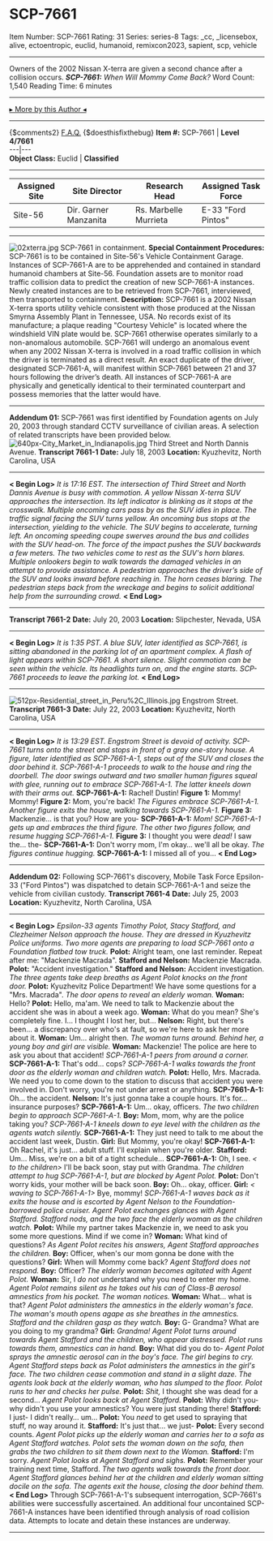 # SCP-7661
Item Number: SCP-7661
Rating: 31
Series: series-8
Tags: _cc, _licensebox, alive, ectoentropic, euclid, humanoid, remixcon2023, sapient, scp, vehicle

---

Owners of the 2002 Nissan X-terra are given a second chance after a collision occurs.
_**SCP-7661:** When Will Mommy Come Back?_
Word Count: 1,540
Reading Time: 6 minutes
* * *
[▸ More by this Author ◂](https://scp-wiki.wikidot.com/brighton-high)
* * *
{$comments2}
[F.A.Q.](https://scp-wiki.wikidot.com/component:info-ayers)
{$doesthisfixthebug}
**Item #:** SCP-7661 | **Level 4/7661**  
---|---  
**Object Class:** Euclid | **Classified**  
* * *
**Assigned Site** | **Site Director** | **Research Head** | **Assigned Task Force**  
---|---|---|---  
Site-56 | Dir. Garner Manzanita | Rs. Marbelle Murrieta | E-33 "Ford Pintos"  
* * *
![02xterra.jpg](https://upload.wikimedia.org/wikipedia/commons/7/7d/02xterra.jpg)
SCP-7661 in containment.
**Special Containment Procedures:** SCP-7661 is to be contained in Site-56's Vehicle Containment Garage. Instances of SCP-7661-A are to be apprehended and contained in standard humanoid chambers at Site-56.
Foundation assets are to monitor road traffic collision data to predict the creation of new SCP-7661-A instances. Newly created instances are to be retrieved from SCP-7661, interviewed, then transported to containment.
**Description:** SCP-7661 is a 2002 Nissan X-terra sports utility vehicle consistent with those produced at the Nissan Smyrna Assembly Plant in Tennessee, USA. No records exist of its manufacture; a plaque reading "Courtesy Vehicle" is located where the windshield VIN plate would be. SCP-7661 otherwise operates similarly to a non-anomalous automobile.
SCP-7661 will undergo an anomalous event when any 2002 Nissan X-terra is involved in a road traffic collision in which the driver is terminated as a direct result. An exact duplicate of the driver, designated SCP-7661-A, will manifest within SCP-7661 between 21 and 37 hours following the driver’s death. All instances of SCP-7661-A are physically and genetically identical to their terminated counterpart and possess memories that the latter would have.
* * *
**Addendum 01:** SCP-7661 was first identified by Foundation agents on July 20, 2003 through standard CCTV surveillance of civilian areas. A selection of related transcripts have been provided below.
![640px-City_Market_in_Indianapolis.jpg](https://upload.wikimedia.org/wikipedia/commons/thumb/4/47/City_Market_in_Indianapolis.jpg/640px-City_Market_in_Indianapolis.jpg)
Third Street and North Dannis Avenue.
**Transcript 7661-1**
**Date:** July 18, 2003
**Location:** Kyuzhevitz, North Carolina, USA
* * *
**< Begin Log>**
_It is 17:16 EST. The intersection of Third Street and North Dannis Avenue is busy with commotion._
_A yellow Nissan X-terra SUV approaches the intersection. Its left indicator is blinking as it stops at the crosswalk._
_Multiple oncoming cars pass by as the SUV idles in place._
_The traffic signal facing the SUV turns yellow. An oncoming bus stops at the intersection, yielding to the vehicle._
_The SUV begins to accelerate, turning left._
_An oncoming speeding coupe swerves around the bus and collides with the SUV head-on. The force of the impact pushes the SUV backwards a few meters._
_The two vehicles come to rest as the SUV's horn blares. Multiple onlookers begin to walk towards the damaged vehicles in an attempt to provide assistance._
_A pedestrian approaches the driver’s side of the SUV and looks inward before reaching in._
_The horn ceases blaring._
_The pedestrian steps back from the wreckage and begins to solicit additional help from the surrounding crowd._
**< End Log>**
* * *
**Transcript 7661-2**
**Date:** July 20, 2003
**Location:** Slipchester, Nevada, USA
* * *
**< Begin Log>**
_It is 1:35 PST. A blue SUV, later identified as SCP-7661, is sitting abandoned in the parking lot of an apartment complex._
_A flash of light appears within SCP-7661._
_A short silence._
_Slight commotion can be seen within the vehicle._
_Its headlights turn on, and the engine starts._
_SCP-7661 proceeds to leave the parking lot._
**< End Log>**
* * *
![512px-Residential_street_in_Peru%2C_Illinois.jpg](https://upload.wikimedia.org/wikipedia/commons/thumb/9/98/Residential_street_in_Peru%2C_Illinois.jpg/512px-Residential_street_in_Peru%2C_Illinois.jpg)
Engstrom Street.
**Transcript 7661-3**
**Date:** July 22, 2003
**Location:** Kyuzhevitz, North Carolina, USA
* * *
**< Begin Log>**
_It is 13:29 EST. Engstrom Street is devoid of activity._
_SCP-7661 turns onto the street and stops in front of a gray one-story house. A figure, later identified as SCP-7661-A-1, steps out of the SUV and closes the door behind it._
_SCP-7661-A-1 proceeds to walk to the house and ring the doorbell._
_The door swings outward and two smaller human figures squeal with glee, running out to embrace SCP-7661-A-1. The latter kneels down with their arms out._
**SCP-7661-A-1:** Rachel! Dustin!
**Figure 1:** Mommy! Mommy!
**Figure 2:** Mom, you're back!
_The Figures embrace SCP-7661-A-1._
_Another figure exits the house, walking towards SCP-7661-A-1._
**Figure 3:** Mackenzie… is that you? How are you-
**SCP-7661-A-1:** _Mom!_
_SCP-7661-A-1 gets up and embraces the third figure. The other two figures follow, and resume hugging SCP-7661-A-1._
**Figure 3:** I thought you were _dead!_ I saw the… the-
**SCP-7661-A-1:** Don't worry mom, I'm okay… we'll all be okay.
_The figures continue hugging._
**SCP-7661-A-1:** I missed all of you…
**< End Log>**
* * *
**Addendum 02:** Following SCP-7661's discovery, Mobile Task Force Epsilon-33 ("Ford Pintos") was dispatched to detain SCP-7661-A-1 and seize the vehicle from civilian custody.
**Transcript 7661-4**
**Date:** July 25, 2003
**Location:** Kyuzhevitz, North Carolina, USA
* * *
**< Begin Log>**
_Epsilon-33 agents Timothy Polot, Stacy Stafford, and Clezheimer Nelson approach the house. They are dressed in Kyuzhevitz Police uniforms. Two more agents are preparing to load SCP-7661 onto a Foundation flatbed tow truck._
**Polot:** Alright team, one last reminder. Repeat after me: "Mackenzie Macrada".
**Stafford and Nelson:** Mackenzie Macrada.
**Polot:** "Accident investigation."
**Stafford and Nelson:** Accident investigation.
_The three agents take deep breaths as Agent Polot knocks on the front door._
**Polot:** Kyuzhevitz Police Department! We have some questions for a "Mrs. Macrada".
_The door opens to reveal an elderly woman._
**Woman:** Hello?
**Polot:** Hello, ma'am. We need to talk to Mackenzie about the accident she was in about a week ago.
**Woman:** What do you mean? She's completely fine. I… I thought I lost her, but…
**Nelson:** Right, but there's been… a discrepancy over who's at fault, so we're here to ask her more about it.
**Woman:** Um… alright then.
_The woman turns around. Behind her, a young boy and girl are visible._
**Woman:** Mackenzie! The police are here to ask you about that accident!
_SCP-7661-A-1 peers from around a corner._
**SCP-7661-A-1:** That's odd… cops?
_SCP-7661-A-1 walks towards the front door as the elderly woman and children watch._
**Polot:** Hello, Mrs. Macrada. We need you to come down to the station to discuss that accident you were involved in. Don't worry, you're not under arrest or anything.
**SCP-7661-A-1:** Oh… the accident.
**Nelson:** It's just gonna take a couple hours. It's for… insurance purposes?
**SCP-7661-A-1:** Um… okay, officers.
_The two children begin to approach SCP-7661-A-1._
**Boy:** Mom, mom, why are the police taking you?
_SCP-7661-A-1 kneels down to eye level with the children as the agents watch silently._
**SCP-7661-A-1:** They just need to talk to me about the accident last week, Dustin.
**Girl:** But Mommy, you're okay!
**SCP-7661-A-1:** Oh Rachel, it's just… adult stuff. I'll explain when you're older.
**Stafford:** Um… Miss, we're on a bit of a tight schedule…
**SCP-7661-A-1:** Oh, I see. _< to the children>_ I'll be back soon, stay put with Grandma.
_The children attempt to hug SCP-7661-A-1, but are blocked by Agent Polot._
**Polot:** Don't worry kids, your mother will be back soon.
**Boy:** Oh… okay, officer.
**Girl:** _< waving to SCP-7661-A-1>_ Bye, mommy!
_SCP-7661-A-1 waves back as it exits the house and is escorted by Agent Nelson to the Foundation-borrowed police cruiser._
_Agent Polot exchanges glances with Agent Stafford._
_Stafford nods, and the two face the elderly woman as the children watch._
**Polot:** While my partner takes Mackenzie in, we need to ask you some more questions. Mind if we come in?
**Woman:** What kind of questions?
_As Agent Polot recites his answers, Agent Stafford approaches the children._
**Boy:** Officer, when's our mom gonna be done with the questions?
**Girl:** When will Mommy come back?
_Agent Stafford does not respond._
**Boy:** Officer?
_The elderly woman becomes agitated with Agent Polot._
**Woman:** Sir, I _do not_ understand why you need to enter my home.
_Agent Polot remains silent as he takes out his can of Class-B aerosol amnestics from his pocket. The woman notices._
**Woman:** What… what is that?
_Agent Polot administers the amnestics in the elderly woman's face._
_The woman's mouth opens agape as she breathes in the amnestics. Stafford and the children gasp as they watch._
**Boy:** G- Grandma? What are you doing to my grandma?
**Girl:** _Grandma!_
_Agent Polot turns around towards Agent Stafford and the children, who appear distressed. Polot runs towards them, amnestics can in hand._
**Boy:** What did you do to-
_Agent Polot sprays the amnestic aerosol can in the boy's face. The girl begins to cry._
_Agent Stafford steps back as Polot administers the amnestics in the girl's face._
_The two children cease commotion and stand in a slight daze._
_The agents look back at the elderly woman, who has slumped to the floor. Polot runs to her and checks her pulse._
**Polot:** _Shit,_ I thought she was dead for a second…
_Agent Polot looks back at Agent Stafford._
**Polot:** Why didn't you- why didn't you use your amnestics? You were just standing there!
**Stafford:** I just- I didn't really… um…
**Polot:** You _need_ to get used to spraying that stuff, no way around it.
**Stafford:** It's just that… we just-
**Polot:** Every second counts.
_Agent Polot picks up the elderly woman and carries her to a sofa as Agent Stafford watches._
_Polot sets the woman down on the sofa, then grabs the two children to sit them down next to the Woman._
**Stafford:** I'm sorry.
_Agent Polot looks at Agent Stafford and sighs._
**Polot:** Remember your training next time, Stafford.
_The two agents walk towards the front door. Agent Stafford glances behind her at the children and elderly woman sitting docile on the sofa._
_The agents exit the house, closing the door behind them._
**< End Log>**
Through SCP-7661-A-1's subsequent interrogation, SCP-7661's abilities were successfully ascertained. An additional four uncontained SCP-7661-A instances have been identified through analysis of road collision data. Attempts to locate and detain these instances are underway.
* * *